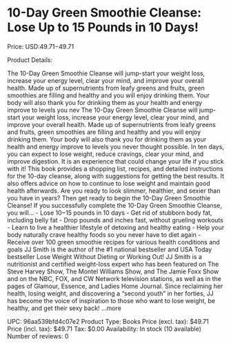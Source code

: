 # 10-Day Green Smoothie Cleanse: Lose Up to 15 Pounds in 10 Days!

Price: USD:$49.71-$49.71

Product Details:

The 10-Day Green Smoothie Cleanse will jump-start your weight loss, increase your energy level, clear your mind, and improve your overall health. Made up of supernutrients from leafy greens and fruits, green smoothies are filling and healthy and you will enjoy drinking them. Your body will also thank you for drinking them as your health and energy improve to levels you nev The 10-Day Green Smoothie Cleanse will jump-start your weight loss, increase your energy level, clear your mind, and improve your overall health. Made up of supernutrients from leafy greens and fruits, green smoothies are filling and healthy and you will enjoy drinking them. Your body will also thank you for drinking them as your health and energy improve to levels you never thought possible. In ten days, you can expect to lose weight, reduce cravings, clear your mind, and improve digestion. It is an experience that could change your life if you stick with it! This book provides a shopping list, recipes, and detailed instructions for the 10-day cleanse, along with suggestions for getting the best results. It also offers advice on how to continue to lose weight and maintain good health afterwards. Are you ready to look slimmer, healthier, and sexier than you have in years? Then get ready to begin the 10-Day Green Smoothie Cleanse! If you successfully complete the 10-Day Green Smoothie Cleanse, you will… - Lose 10‒15 pounds in 10 days - Get rid of stubborn body fat, including belly fat - Drop pounds and inches fast, without grueling workouts - Learn to live a healthier lifestyle of detoxing and healthy eating - Help your body naturally crave healthy foods so you never have to diet again - Receive over 100 green smoothie recipes for various health conditions and goals JJ Smith is the author of the #1 national bestseller and USA Today bestseller Lose Weight Without Dieting or Working Out! JJ Smith is a nutritionist and certified weight-loss expert who has been featured on The Steve Harvey Show, The Montel Williams Show, and The Jamie Foxx Show and on the NBC, FOX, and CW Network television stations, as well as in the pages of Glamour, Essence, and Ladies Home Journal. Since reclaiming her health, losing weight, and discovering a “second youth” in her forties, JJ has become the voice of inspiration to those who want to lose weight, be healthy, and get their sexy back! ...more

UPC: 96aa539bfd4c07e2
Product Type: Books
Price (excl. tax): $49.71
Price (incl. tax): $49.71
Tax: $0.00
Availability: In stock (10 available)
Number of reviews: 0